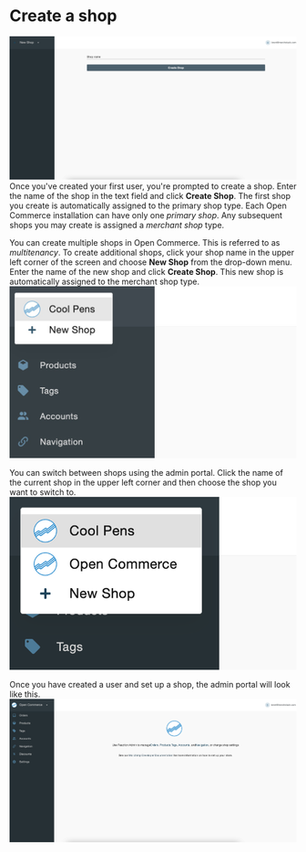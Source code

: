 # Create a shop

![Create shop](_assets/02-admin-create-shop.png)
Once you've created your first user, you're prompted to create a shop. Enter the name of the shop in the text field and click **Create Shop**. The first shop you create is automatically assigned to the primary shop type. Each Open Commerce installation can have only one *primary shop*. Any subsequent shops you may create is assigned a *merchant shop* type.

You can create multiple shops in Open Commerce. This is referred to as *multitenancy*. To create additional shops, click your shop name in the upper left corner of the screen and choose **New Shop** from the drop-down menu. Enter the name of the new shop and click **Create Shop**. This new shop is automatically assigned to the merchant shop type.
![Create second shop](_assets/02-admin-create-shop-2.png)

You can switch between shops using the admin portal. Click the name of the current shop in the upper left corner and then choose the shop you want to switch to.
![Switch shop](_assets/02-admin-switch-shop.png)

Once you have created a user and set up a shop, the admin portal will look like this.
![Admin](_assets/02-admin-user-shop-setup.png)